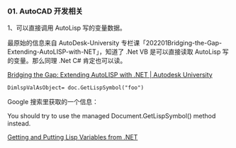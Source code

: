 ### 01. AutoCAD 开发相关

1、可以直接调用 AutoLisp 写的变量数据。

最原始的信息来自 AutoDesk-University 专栏课「202201Bridging-the-Gap-Extending-AutoLISP-with-NET」，知道了 .Net VB 是可以直接读取 AutoLisp 写的变量。那么同理 .Net C# 肯定也可以读。

[Bridging the Gap: Extending AutoLISP with .NET | Autodesk University](https://www.autodesk.com/autodesk-university/class/Bridging-Gap-Extending-AutoLISP-NET-2021#presentation)

```
DimlspValAsObject= doc.GetLispSymbol("foo")
```

Google 搜索里获取的一个信息：

You should try to use the managed Document.GetLispSymbol() method instead.

[Getting and Putting Lisp Variables from .NET](https://www.theswamp.org/index.php?topic=35714.0)

